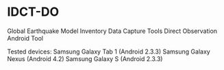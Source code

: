 IDCT-DO
=======


Global Earthquake Model 
Inventory Data Capture Tools 
Direct Observation 
Android Tool




Tested devices:
Samsung Galaxy Tab 1 (Android 2.3.3)
Samsung Galaxy Nexus (Android 4.2)
Samsung Galaxy S (Android 2.3.3)
